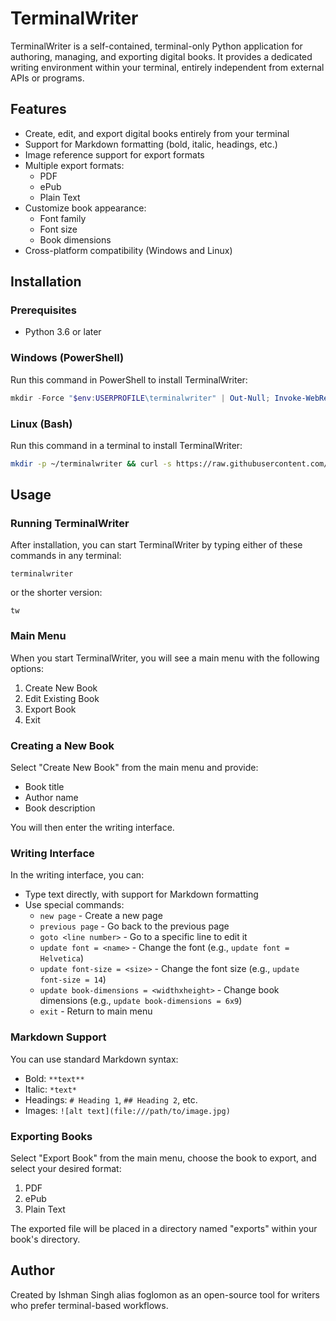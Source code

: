 # TerminalWriter

TerminalWriter is a self-contained, terminal-only Python application for authoring, managing, and exporting digital books. It provides a dedicated writing environment within your terminal, entirely independent from external APIs or programs.

## Features

- Create, edit, and export digital books entirely from your terminal
- Support for Markdown formatting (bold, italic, headings, etc.)
- Image reference support for export formats
- Multiple export formats:
  - PDF
  - ePub
  - Plain Text
- Customize book appearance:
  - Font family
  - Font size
  - Book dimensions
- Cross-platform compatibility (Windows and Linux)

## Installation

### Prerequisites

- Python 3.6 or later

### Windows (PowerShell)

Run this command in PowerShell to install TerminalWriter:

```powershell
mkdir -Force "$env:USERPROFILE\terminalwriter" | Out-Null; Invoke-WebRequest -Uri "https://raw.githubusercontent.com/foglomon/terminalwriter/main/terminalwriter.py" -OutFile "$env:USERPROFILE\terminalwriter\terminalwriter.py"; pip install colorama markdown reportlab ebooklib beautifulsoup4 Pillow pyautogui; Set-Content -Path "$env:USERPROFILE\terminalwriter.bat" -Value "@echo off`r`npython `"$env:USERPROFILE\terminalwriter\terminalwriter.py`" %*"; Set-Content -Path "$env:USERPROFILE\tw.bat" -Value "@echo off`r`npython `"$env:USERPROFILE\terminalwriter\terminalwriter.py`" %*"; $env:PATH += ";$env:USERPROFILE"; [Environment]::SetEnvironmentVariable("PATH", "$($env:PATH)", "User"); Write-Output "TerminalWriter installed! Run 'terminalwriter' or 'tw' from any terminal."
```

### Linux (Bash)

Run this command in a terminal to install TerminalWriter:

```bash
mkdir -p ~/terminalwriter && curl -s https://raw.githubusercontent.com/foglomon/terminalwriter/main/terminalwriter.py -o ~/terminalwriter/terminalwriter.py && pip install colorama markdown reportlab ebooklib beautifulsoup4 Pillow pyautogui && echo -e '#!/bin/bash\npython ~/terminalwriter/terminalwriter.py "$@"' > ~/terminalwriter.sh && chmod +x ~/terminalwriter.sh && sudo ln -sf ~/terminalwriter.sh /usr/local/bin/terminalwriter && sudo ln -sf ~/terminalwriter.sh /usr/local/bin/tw && echo "TerminalWriter installed! Run 'terminalwriter' or 'tw' from any terminal."
```

## Usage

### Running TerminalWriter

After installation, you can start TerminalWriter by typing either of these commands in any terminal:

```
terminalwriter
```

or the shorter version:

```
tw
```

### Main Menu

When you start TerminalWriter, you will see a main menu with the following options:

1. Create New Book
2. Edit Existing Book
3. Export Book
4. Exit

### Creating a New Book

Select "Create New Book" from the main menu and provide:

- Book title
- Author name
- Book description

You will then enter the writing interface.

### Writing Interface

In the writing interface, you can:

- Type text directly, with support for Markdown formatting
- Use special commands:
  - `new page` - Create a new page
  - `previous page` - Go back to the previous page
  - `goto <line number>` - Go to a specific line to edit it
  - `update font = <name>` - Change the font (e.g., `update font = Helvetica`)
  - `update font-size = <size>` - Change the font size (e.g., `update font-size = 14`)
  - `update book-dimensions = <widthxheight>` - Change book dimensions (e.g., `update book-dimensions = 6x9`)
  - `exit` - Return to main menu

### Markdown Support

You can use standard Markdown syntax:

- Bold: `**text**`
- Italic: `*text*`
- Headings: `# Heading 1`, `## Heading 2`, etc.
- Images: `![alt text](file:///path/to/image.jpg)`

### Exporting Books

Select "Export Book" from the main menu, choose the book to export, and select your desired format:

1. PDF
2. ePub
3. Plain Text

The exported file will be placed in a directory named "exports" within your book's directory.

## Author

Created by Ishman Singh alias foglomon as an open-source tool for writers who prefer terminal-based workflows.
